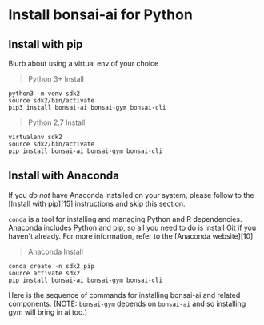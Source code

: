 # Install bonsai-ai for Python

## Install with pip

Blurb about using a virtual env of your choice

> Python 3+ Install

```shell
python3 -m venv sdk2
source sdk2/bin/activate
pip3 install bonsai-ai bonsai-gym bonsai-cli
```

> Python 2.7 Install

```shell
virtualenv sdk2
source sdk2/bin/activate
pip install bonsai-ai bonsai-gym bonsai-cli
```

## Install with Anaconda

If you *do not* have Anaconda installed on your system, please follow to the [Install with pip][15] instructions and skip this section.

`conda` is a tool for installing and managing Python and R dependencies. Anaconda includes Python and pip, so all you need to do is install Git if you haven't already. For more information, refer to the [Anaconda website][10].

> Anaconda Install

```shell
conda create -n sdk2 pip
source activate sdk2
pip install bonsai-ai bonsai-gym bonsai-cli
```

Here is the sequence of commands for installing bonsai-ai and related components. (NOTE: `bonsai-gym` depends on `bonsai-ai` and so installing gym will bring in ai too.)


